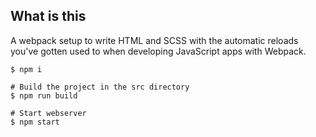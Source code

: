 ## What is this
A webpack setup to write HTML and SCSS with the automatic reloads you've gotten used to when developing JavaScript apps with Webpack.


````
$ npm i

# Build the project in the src directory
$ npm run build

# Start webserver
$ npm start
````